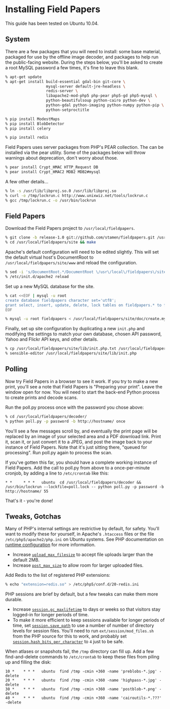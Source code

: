 Installing Field Papers
=======================

This guide has been tested on Ubuntu 10.04.

System
------

There are a few packages that you will need to install: some base material,
packaged for use by the offline image decoder, and packages to help run the
public-facing website. During the steps below, you'll be asked to create a root
MySQL password a few times, it's fine to leave this blank.

```bash
% apt-get update
% apt-get install build-essential gdal-bin git-core \
                  mysql-server default-jre-headless \
                  redis-server \
                  libapache2-mod-php5 php-pear php5-gd php5-mysql \
                  python-beautifulsoup python-cairo python-dev \
                  python-gdal python-imaging python-numpy python-pip \
                  python-setproctitle

% pip install ModestMaps
% pip install BlobDetector
% pip install celery

% pip install redis
```
    
Field Papers uses server packages from PHP's PEAR collection. The can be
installed via the pear utility. Some of the packages below will throw warnings
about deprecation, don't worry about those.

```bash
% pear install Crypt_HMAC HTTP_Request DB
% pear install Crypt_HMAC2 MDB2 MDB2#mysql
```

A few other details...
    
```bash
% ln -s /usr/lib/libproj.so.0 /usr/lib/libproj.so
% curl -o /tmp/lockrun.c http://www.unixwiz.net/tools/lockrun.c
% gcc /tmp/lockrun.c -o /usr/bin/lockrun
```


Field Papers
------------

Download the Field Papers project to `/usr/local/fieldpapers`.
    
```bash
% git clone -b release-1.0 git://github.com/stamen/fieldpapers.git /usr/local/fieldpapers
% cd /usr/local/fieldpapers/site && make
```

Apache's default configuration will need to be edited slightly. This will set
the default virtual host's DocumentRoot to `/usr/local/fieldpapers/site/www`
and reload the configuration.

```bash
% sed -i 's/DocumentRoot.*/DocumentRoot \/usr\/local\/fieldpapers\/site\/www/' /etc/apache2/sites-available/default
% /etc/init.d/apache2 reload
```

Set up a new MySQL database for the site.
    
```bash
% cat <<EOF | mysql -u root
create database fieldpapers character set='utf8';
grant select, insert, update, delete, lock tables on fieldpapers.* to fieldpapers@localhost identified by 'w4lks';
EOF

% mysql -u root fieldpapers < /usr/local/fieldpapers/site/doc/create.mysql
```
    
Finally, set up site configuration by duplicating a new `init.php` and modifying
the settings to match your own database, chosen API password, Yahoo and Flickr
API keys, and other details.
    
```bash
% cp /usr/local/fieldpapers/site/lib/init.php.txt /usr/local/fieldpapers/site/lib/init.php
% sensible-editor /usr/local/fieldpapers/site/lib/init.php
```

Polling
-------

Now try Field Papers in a browser to see it work. If you try to make
a new print, you'll see a note that Field Papers is "Preparing your print".
Leave the window open for now. You will need to start the back-end Python
process to create prints and decode scans.

Run the poll.py process once with the password you chose above:

```bash
% cd /usr/local/fieldpapers/decoder/
% python poll.py -p password -b http://hostname/ once
```

You'll see a few messages scroll by, and eventually the print page will be
replaced by an image of your selected area and a PDF download link. Print it,
scan it, or just convert it to a JPEG, and post the image back to your instance
of Field Papers. Note that it's just sitting there, "queued for processing".
Run poll.py again to process the scan.

If you've gotten this far, you should have a complete working instance of
Field Papers. Add the call to poll.py from above to a once-per-minute cronjob,
by adding a line to `/etc/crontab` like this:

```
* *     * * *   ubuntu  cd /usr/local/fieldpapers/decoder && /usr/bin/lockrun --lockfile=poll.lock -- python poll.py -p password -b http://hostname/ 55
```

That's it - you're done!

Tweaks, Gotchas
---------------

Many of PHP's internal settings are restrictive by default, for safety. You'll
want to modify these for yourself, in Apache's `.htaccess` files or the file
`/etc/php5/apache2/php.ini` on Ubuntu systems. See PHP documentation on
[runtime configuration](http://www.php.net/manual/en/configuration.php) for
more information.

* Increase [`upload_max_filesize`](http://php.net/manual/en/ini.core.php#ini.upload-max-filesize)
  to accept file uploads larger than the default 2MB.
* Increase [`post_max_size`](http://php.net/manual/en/ini.core.php#ini.post-max-size)
  to allow room for larger uploaded files.

Add Redis to the list of registered PHP extensions:

```bash
% echo "extension=redis.so" > /etc/php5/conf.d/20-redis.ini
```

PHP sessions are brief by default, but a few tweaks can make them more durable.

* Increase [`session.gc_maxlifetime`](http://php.net/manual/en/session.configuration.php#ini.session.gc-maxlifetime)
  to days or weeks so that visitors stay logged-in for longer periods of time.
* To make it more efficient to keep sessions available for longer periods of time, set
  [`session.save_path`](http://php.net/manual/en/session.configuration.php#ini.session.save-path)
  to use a number of number of directory levels for session files. You'll need
  to run `ext/session/mod_files.sh` from the PHP source for this to work, and probably set
  [`session.hash_bits_per_character`](http://php.net/manual/en/session.configuration.php#ini.session.hash-bits-per-character)
  to `4` just to be safe.

When atlases or snapshots fail, the `/tmp` directory can fill up. Add a few
find-and-delete commands to `/etc/crontab` to keep these files from piling up
and filling the disk:

```
10 *    * * *   ubuntu  find /tmp -cmin +360 -name 'preblobs-*.jpg' -delete
20 *    * * *   ubuntu  find /tmp -cmin +360 -name 'highpass-*.jpg' -delete
30 *    * * *   ubuntu  find /tmp -cmin +360 -name 'postblob-*.png' -delete
40 *    * * *   ubuntu  find /tmp -cmin +360 -name 'cairoutils-*.???' -delete
```
